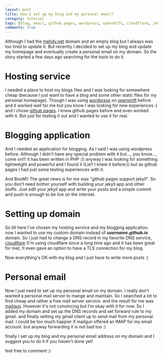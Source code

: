 ```yaml
---
layout: post
title: How I set up my blog and my personal email?
category: tutorial
tags: [blog, email, github pages, wordpress, openshift, cloudflare, jekyll, mailgun, IMAP]
comments: true
---
```

Although I had the [mehdy.net](https://mehdy.net) domain and an empty blog but I always was too tired to update it. But recently I decided to set up my blog and update my homepage and eventually create a personal email on my domain. So the story started a few days ago searching for the tools to do it.

Hosting service
===
I needed a place to host my blogs files and I was looking for somewhere cheap (because I just want to have a blog and some other static files for my personal homepage). Though I was using [wordpress](https://wordpress.org) on [openshift](https://openshift.com) before and it worked well for me but you know I was looking for new experiences :) and I chose [github pages](https://pages.github.com). I knew github pages before and even worked with it. But just for testing it out and I wanted to use it for real.

Blogging application
===
And I needed an application for blogging. As I said I was using wordpress before. Although I didn't have any special problem with it but..., you know..., come on!!! it has been written in PHP :)) anyway I was looking for something lightweight and powerful and I found it (Lie!! I knew it before:)) but as github pages I had just some testing experiences with it.

And BooM!! The great news is for me was "github pages support jekyll". So you don't need bother yourself with building your jekyll app and other stuffs. Just edit your jekyll app and write your posts and a simple commit and push is enough to be live on the internet.

Setting up domain
===
So till here I've chosen my hosting service and my blogging application. now I wanted to use my custom domain instead of ***username.github.io*** domain. So I just had to change a DNS record in my favorite DNS service, [cloudflare](https://cloudflare.com) (I'm using cloudflare since a long time ago and it has been great for me), It even gave an option to have a TLS connection for my blog.

Now everything's OK with my blog and I just have to write more posts :)

Personal email
===
Now I just need to set up my personal email on my domain. I really don't wanted a personal mail server to mange and maintain. So I searched a lot to find cheap and rather a free mail server service. and the result for me was [mailgun](https://mailgun.com). However it's not convincing but I'm okay with it for now. So I added my domain and set up the DNS records and set forward rule to my gmail. and finally setting my gmail client up to send mail from my personal mail. I could be too much happier if mailgun offered an IMAP for my email account. but anyway forwarding it is not bad too :)

finally I set up my blog and my personal email address on my domain and I suggest you to do it if you haven't done yet!

feel free to comment :)
